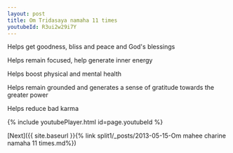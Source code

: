```yaml
---
layout: post
title: Om Tridasaya namaha 11 times
youtubeId: R3ui2w29i7Y
---
```

 
 
Helps get goodness, bliss and peace and God's blessings
 
Helps remain focused, help generate inner energy 
 
Helps boost physical and mental health 
 
Helps remain grounded and generates a sense of gratitude towards the greater power 
 
Helps reduce bad karma
 
 
 
 


{% include youtubePlayer.html id=page.youtubeId %}
 
[Next]({{ site.baseurl }}{% link  split1/_posts/2013-05-15-Om mahee charine namaha 11 times.md%})
 
